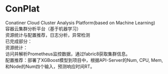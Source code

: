 # ConPlat
Conatiner Cloud Cluster Analysis Platform(based on Machine Learning)
<br/>容器云集群分析平台（基于机器学习）
<br/>资源统计与配置推荐，日志分析，异常检测
<br/>已完成部分：
<br/>资源统计：
<br/>访问并解析Prometheus监控数据，通过fabric8获取集群信息。
<br/>配置推荐：部署了XGBoost模型到项目中，根据API-Server的Num, CPU, Mem,和Node的Num四个输入，预测响应时间RT。
